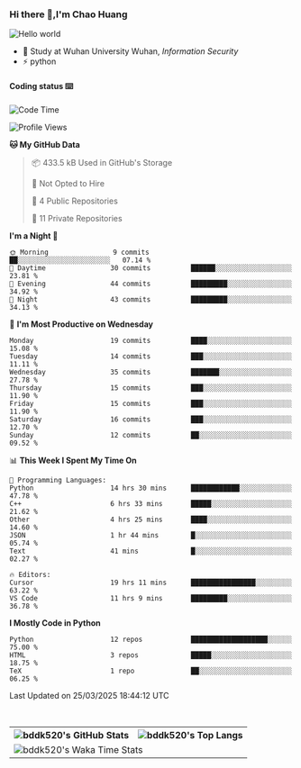 ### Hi there 👋,I'm Chao Huang


<img src="https://raw.githubusercontent.com/sagar-viradiya/sagar-viradiya/master/resources/banner.png" alt="Hello world">


<br/>


- 🍻  Study at Wuhan University Wuhan, _Information Security_
- ⚡  python



#### Coding status  ⌨️

<!--START_SECTION:waka-->
![Code Time](http://img.shields.io/badge/Code%20Time-736%20hrs%2014%20mins-blue)

![Profile Views](http://img.shields.io/badge/Profile%20Views-0-blue)

**🐱 My GitHub Data** 

> 📦 433.5 kB Used in GitHub's Storage 
 > 
> 🚫 Not Opted to Hire
 > 
> 📜 4 Public Repositories 
 > 
> 🔑 11 Private Repositories 
 > 
**I'm a Night 🦉** 

```text
🌞 Morning                9 commits           ██░░░░░░░░░░░░░░░░░░░░░░░   07.14 % 
🌆 Daytime                30 commits          ██████░░░░░░░░░░░░░░░░░░░   23.81 % 
🌃 Evening                44 commits          █████████░░░░░░░░░░░░░░░░   34.92 % 
🌙 Night                  43 commits          █████████░░░░░░░░░░░░░░░░   34.13 % 
```
📅 **I'm Most Productive on Wednesday** 

```text
Monday                   19 commits          ████░░░░░░░░░░░░░░░░░░░░░   15.08 % 
Tuesday                  14 commits          ███░░░░░░░░░░░░░░░░░░░░░░   11.11 % 
Wednesday                35 commits          ███████░░░░░░░░░░░░░░░░░░   27.78 % 
Thursday                 15 commits          ███░░░░░░░░░░░░░░░░░░░░░░   11.90 % 
Friday                   15 commits          ███░░░░░░░░░░░░░░░░░░░░░░   11.90 % 
Saturday                 16 commits          ███░░░░░░░░░░░░░░░░░░░░░░   12.70 % 
Sunday                   12 commits          ██░░░░░░░░░░░░░░░░░░░░░░░   09.52 % 
```


📊 **This Week I Spent My Time On** 

```text
💬 Programming Languages: 
Python                   14 hrs 30 mins      ████████████░░░░░░░░░░░░░   47.78 % 
C++                      6 hrs 33 mins       █████░░░░░░░░░░░░░░░░░░░░   21.62 % 
Other                    4 hrs 25 mins       ████░░░░░░░░░░░░░░░░░░░░░   14.60 % 
JSON                     1 hr 44 mins        █░░░░░░░░░░░░░░░░░░░░░░░░   05.74 % 
Text                     41 mins             █░░░░░░░░░░░░░░░░░░░░░░░░   02.27 % 

🔥 Editors: 
Cursor                   19 hrs 11 mins      ████████████████░░░░░░░░░   63.22 % 
VS Code                  11 hrs 9 mins       █████████░░░░░░░░░░░░░░░░   36.78 % 
```

**I Mostly Code in Python** 

```text
Python                   12 repos            ███████████████████░░░░░░   75.00 % 
HTML                     3 repos             █████░░░░░░░░░░░░░░░░░░░░   18.75 % 
TeX                      1 repo              ██░░░░░░░░░░░░░░░░░░░░░░░   06.25 % 
```




 Last Updated on 25/03/2025 18:44:12 UTC
<!--END_SECTION:waka-->

<br/>

<table>
  <tr>
    <th>
      <img alt="bddk520's GitHub Stats" src="https://github-readme-stats-git-masterrstaa-rickstaa.vercel.app/api?username=bddk520&show_icons=true&theme=transparent&hide_border=true" align="center" />
    </th>
    <th>
      <img alt="bddk520's Top Langs" src="https://github-readme-stats-git-masterrstaa-rickstaa.vercel.app/api/top-langs/?username=bddk520&layout=compact&theme=transparent&hide_border=true&langs_count=10&hide=CMake" align="center" /> 
    </th>
  </tr>
  <tr>
    <td colspan=2>
      <img alt="bddk520's Waka Time Stats" src="https://github-readme-stats.vercel.app/api/wakatime?username=bddk&hide_border=true&layout=compact&theme=transparent&custom_title=WorkTimeThisWeek&range=last_7_days" align="center"/>
    </td>
  </tr>
</table>
